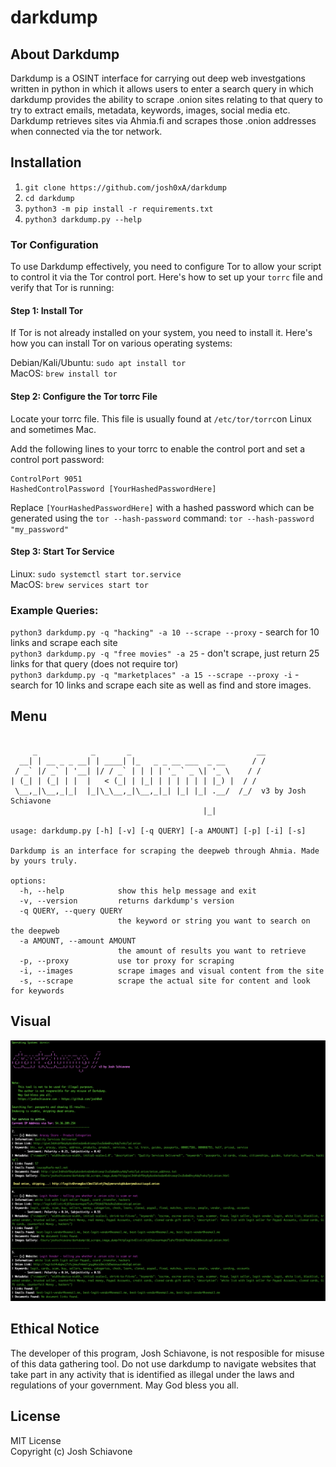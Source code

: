 # darkdump

## About Darkdump 
Darkdump is a OSINT interface for carrying out deep web investgations written in python in which it allows users to enter a search query in which darkdump provides the ability to scrape .onion sites relating to that query to try to extract emails, metadata, keywords, images, social media etc. Darkdump retrieves sites via Ahmia.fi and scrapes those .onion addresses when connected via the tor network. 

## Installation
1) ``git clone https://github.com/josh0xA/darkdump``<br/>
2) ``cd darkdump``<br/>
3) ``python3 -m pip install -r requirements.txt``<br/>
4) ``python3 darkdump.py --help``<br/>

### Tor Configuration 
To use Darkdump effectively, you need to configure Tor to allow your script to control it via the Tor control port. Here's how to set up your `torrc` file and verify that Tor is running: <br/>

#### Step 1: Install Tor
If Tor is not already installed on your system, you need to install it. Here's how you can install Tor on various operating systems:

Debian/Kali/Ubuntu: `sudo apt install tor`<br/>
MacOS: `brew install tor`<br/>

#### Step 2: Configure the Tor torrc File<br/>
Locate your torrc file. This file is usually found at `/etc/tor/torrc`on Linux and sometimes Mac. 

Add the following lines to your torrc to enable the control port and set a control port password:
```
ControlPort 9051
HashedControlPassword [YourHashedPasswordHere]
```
Replace `[YourHashedPasswordHere]` with a hashed password which can be generated using the `tor --hash-password` command: `tor --hash-password "my_password"`

#### Step 3: Start Tor Service
Linux: `sudo systemctl start tor.service`<br/>
MacOS: `brew services start tor`<br/>

### Example Queries: 
`python3 darkdump.py -q "hacking" -a 10 --scrape --proxy` - search for 10 links and scrape each site <br/>
`python3 darkdump.py -q "free movies" -a 25` - don't scrape, just return 25 links for that query (does not require tor) <br/>
`python3 darkdump.py -q "marketplaces" -a 15 --scrape --proxy -i` - search for 10 links and scrape each site as well as find and store images.

## Menu
```

     _            _       _                            __
  __| | __ _ _ __| | ____| |_   _ _ __ ___  _ __      / /
 / _` |/ _` | '__| |/ / _` | | | | '_ ` _ \| '_ \    / / 
| (_| | (_| | |  |   < (_| | |_| | | | | | | |_) |  / /  
 \__,_|\__,_|_|  |_|\_\__,_|\__,_|_| |_| |_| .__/  /_/  v3 by Josh Schiavone 
                                           |_|           

usage: darkdump.py [-h] [-v] [-q QUERY] [-a AMOUNT] [-p] [-i] [-s]

Darkdump is an interface for scraping the deepweb through Ahmia. Made by yours truly.

options:
  -h, --help            show this help message and exit
  -v, --version         returns darkdump's version
  -q QUERY, --query QUERY
                        the keyword or string you want to search on the deepweb
  -a AMOUNT, --amount AMOUNT
                        the amount of results you want to retrieve
  -p, --proxy           use tor proxy for scraping
  -i, --images          scrape images and visual content from the site
  -s, --scrape          scrape the actual site for content and look for keywords

```
## Visual
<p align="center">
  <img src="imgs/darkdump_example.png">
</p>

## Ethical Notice
The developer of this program, Josh Schiavone, is not resposible for misuse of this data gathering tool. Do not use darkdump to navigate websites that take part in any activity that is identified as illegal under the laws and regulations of your government. May God bless you all. 

## License 
MIT License<br/>
Copyright (c) Josh Schiavone

